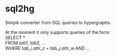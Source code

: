 # sql2hg
Simple converter from SQL queries to hypergraphs.

At the moment it only supports queries of the form:<br>
SELECT *<br>
FROM <i>tab1, tab2, ...</i><br>
WHERE <i>tab_i.attr_z = tab_j.attr_w</i> AND <i>...</i>
